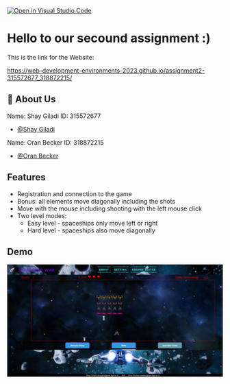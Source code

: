 [![Open in Visual Studio Code](https://classroom.github.com/assets/open-in-vscode-718a45dd9cf7e7f842a935f5ebbe5719a5e09af4491e668f4dbf3b35d5cca122.svg)](https://classroom.github.com/online_ide?assignment_repo_id=10879796&assignment_repo_type=AssignmentRepo)




# Hello to our secound assignment :)

This is the link for the Website: 

https://web-development-environments-2023.github.io/assignment2-315572677_318872215/







## 🚀 About Us
Name: Shay Giladi
ID: 315572677
- [@Shay Giladi](https://github.com/trickdeath0)

Name: Oran Becker
ID: 318872215
- [@Oran Becker](https://github.com/OranBe)


## Features

- Registration and connection to the game
- Bonus: all elements move diagonally including the shots
- Move with the mouse including shooting with the left mouse click
- Two level modes:
    * Easy level - spaceships only move left or right
    * Hard level - spaceships also move diagonally


## Demo

![Alt text](images\fromGame.png)

